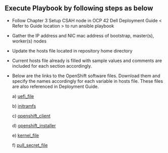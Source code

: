 ## Execute Playbook by following steps as below

- Follow Chapter 3 Setup CSAH node in OCP 42 Dell Deployment Guide < Refer to Guide location > to run ansible playbook

- Gather the IP address and NIC mac address of bootstrap, master(s), worker(s) nodes 

- Update the hosts file located in repository home directory

- Current hosts file already is filled with sample values and comments are included for each section accordingly.

- Below are the links to the OpenShift software files. Download them and specify the names accordingly for each variable in hosts file. These files are also referenced in Deployment Guide.

  a) [uefi_file](https://mirror.openshift.com/pub/openshift-v4/dependencies/rhcos/4.2/4.2.0/rhcos-4.2.0-x86_64-metal-uefi.raw.gz)

  b) [initramfs](https://mirror.openshift.com/pub/openshift-v4/dependencies/rhcos/4.2/4.2.0/rhcos-4.2.0-x86_64-installer-initramfs.img)

  c) [openshift_client](https://mirror.openshift.com/pub/openshift-v4/clients/ocp/latest/openshift-client-linux-4.2.0.tar.gz)

  d) [openshift_installer](https://mirror.openshift.com/pub/openshift-v4/clients/ocp/latest/openshift-install-linux-4.2.0.tar.gz)

  e) [kernel_file](https://mirror.openshift.com/pub/openshift-v4/dependencies/rhcos/4.2/4.2.0/rhcos-4.2.0-x86_64-installer-kernel)

  f) [pull_secret_file](https://cloud.redhat.com/openshift/install/metal/user-provisioned)
